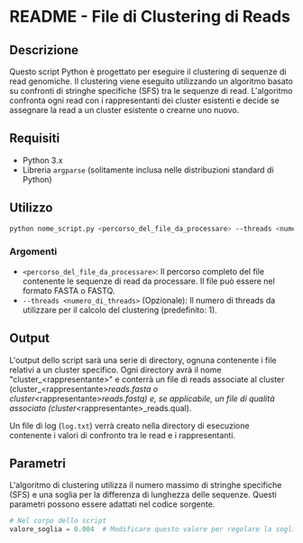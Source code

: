 # README - File di Clustering di Reads

## Descrizione
Questo script Python è progettato per eseguire il clustering di sequenze di read genomiche. Il clustering viene eseguito utilizzando un algoritmo basato su confronti di stringhe specifiche (SFS) tra le sequenze di read. L'algoritmo confronta ogni read con i rappresentanti dei cluster esistenti e decide se assegnare la read a un cluster esistente o crearne uno nuovo.

## Requisiti
- Python 3.x
- Libreria `argparse` (solitamente inclusa nelle distribuzioni standard di Python)

## Utilizzo

```bash
python nome_script.py <percorso_del_file_da_processare> --threads <numero_di_threads>
```

### Argomenti
- `<percorso_del_file_da_processare>`: Il percorso completo del file contenente le sequenze di read da processare. Il file può essere nel formato FASTA o FASTQ.
- `--threads <numero_di_threads>` (Opzionale): Il numero di threads da utilizzare per il calcolo del clustering (predefinito: 1).

## Output

L'output dello script sarà una serie di directory, ognuna contenente i file relativi a un cluster specifico. Ogni directory avrà il nome "cluster_\<rappresentante>" e conterrà un file di reads associate al cluster (cluster_\<rappresentante>_reads.fasta o cluster_\<rappresentante>_reads.fastq) e, se applicabile, un file di qualità associato (cluster_\<rappresentante>_reads.qual).

Un file di log (`log.txt`) verrà creato nella directory di esecuzione contenente i valori di confronto tra le read e i rappresentanti.

## Parametri

L'algoritmo di clustering utilizza il numero massimo di stringhe specifiche (SFS) e una soglia per la differenza di lunghezza delle sequenze. Questi parametri possono essere adattati nel codice sorgente.

```python
# Nel corpo dello script
valore_soglia = 0.004  # Modificare questo valore per regolare la soglia di differenza di lunghezza
```
